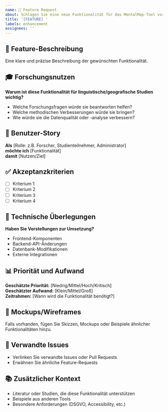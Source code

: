 ```yaml
---
name: 🚀 Feature Request
about: Schlagen Sie eine neue Funktionalität für das MentalMap-Tool vor
title: '[FEATURE] '
labels: enhancement
assignees: ''
---
```


## 🎯 Feature-Beschreibung
Eine klare und präzise Beschreibung der gewünschten Funktionalität.

## 🎓 Forschungsnutzen
**Warum ist diese Funktionalität für linguistische/geografische Studien wichtig?**
- Welche Forschungsfragen würde sie beantworten helfen?
- Welche methodischen Verbesserungen würde sie bringen?
- Wie würde sie die Datenqualität oder -analyse verbessern?

## 👤 Benutzer-Story
**Als** [Rolle: z.B. Forscher, Studienteilnehmer, Administrator]  
**möchte ich** [Funktionalität]  
**damit** [Nutzen/Ziel]

## ✅ Akzeptanzkriterien
- [ ] Kriterium 1
- [ ] Kriterium 2  
- [ ] Kriterium 3
- [ ] Kriterium 4

## 🔧 Technische Überlegungen
**Haben Sie Vorstellungen zur Umsetzung?**
- Frontend-Komponenten
- Backend-API-Änderungen
- Datenbank-Modifikationen
- Externe Integrationen

## 📊 Priorität und Aufwand
**Geschätzte Priorität:** [Niedrig/Mittel/Hoch/Kritisch]  
**Geschätzter Aufwand:** [Klein/Mittel/Groß]  
**Zeitrahmen:** [Wann wird die Funktionalität benötigt?]

## 🎨 Mockups/Wireframes
Falls vorhanden, fügen Sie Skizzen, Mockups oder Beispiele ähnlicher Funktionalitäten hinzu.

## 🔗 Verwandte Issues
- Verlinken Sie verwandte Issues oder Pull Requests
- Erwähnen Sie ähnliche Feature-Requests

## 📚 Zusätzlicher Kontext
- Literatur oder Studien, die diese Funktionalität unterstützen
- Beispiele aus anderen Tools
- Besondere Anforderungen (DSGVO, Accessibility, etc.)